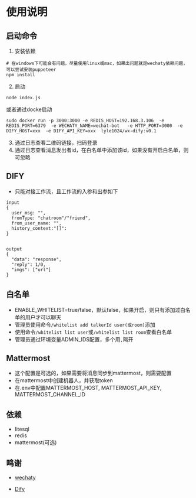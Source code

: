 # 使用说明
## 启动命令
1. 安装依赖
```
# 在windows下可能会有问题，尽量使用linux或mac，如果出问题就是wechaty依赖问题，可以尝试安装puppeteer
npm install
```
2. 启动
```
node index.js
```
或者通过docke启动
```
sudo docker run -p 3000:3000 -e REDIS_HOST=192.168.3.106  -e REDIS_PORT=6379  -e WECHATY_NAME=wechat-bot   -e HTTP_PORT=3000  -e DIFY_HOST=xxx  -e DIFY_API_KEY=xxx  lyle1024/wx-dify:v0.1 
```

3. 通过日志查看二维码链接，扫码登录
4. 通过日志查看消息发出者id，在白名单中添加该id，如果没有开启白名单，则可忽略


## DIFY
- 只能对接工作流，且工作流的入参和出参如下
```
input
{
  user_msg: "",
  fromType: "chatroom"/"friend",
  from_user_name: "",
  history_context:"[]":
}


output
{
  "data": "response",
  "reply": 1/0,
  "imgs": ["url"]
}
```

## 白名单
- ENABLE_WHITELIST=true/false，默认false，如果开启，则只有添加过白名单的用户才可以聊天
- 管理员使用命令`/whitelist add talkerId user(或room)`添加
- 使用命令`/whitelist list user`或`/whitelist list room`查看白名单
- 管理员通过环境变量ADMIN_IDS配置，多个用`,`隔开

## Mattermost
- 这个配置是可选的，如果需要将消息同步到mattermost，则需要配置
- 在mattermost中创建机器人，并获取token
- 在.env中配置MATTERMOST_HOST, MATTERMOST_API_KEY, MATTERMOST_CHANNEL_ID

## 依赖
- litesql
- redis
- mattermost(可选)

## 鸣谢
- [wechaty](https://github.com/wechaty/wechaty)

- [Dify](https://github.com/langgenius/dify)
